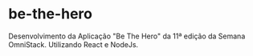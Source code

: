 # be-the-hero
Desenvolvimento da Aplicação "Be The Hero" da 11ª edição da Semana OmniStack.
Utilizando React e NodeJs.
